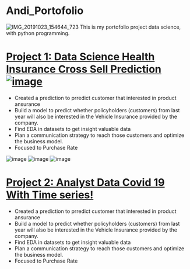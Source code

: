 # Andi_Portofolio
![IMG_20191023_154644_723](https://user-images.githubusercontent.com/85381045/141942152-76a48db5-ab9d-4511-9437-8c9988cd85c1.jpg)
This is my portofolio project data science, with python programming.


# [Project 1: Data Science Health Insurance Cross Sell Prediction![image](https://user-images.githubusercontent.com/85381045/141938075-e8159ed8-160c-4995-a92a-be9c7fe38380.png)](https://github.com/andiainunnajib/Data-science-project-healt-insurance) 
* Created a prediction to prredict customer that interested in product ansurance
* Build a model to predict whether policyholders (customers) from last year will also be interested in the Vehicle Insurance provided by the company.
* Find EDA in datasets to get insight valuable data
* Plan a communication strategy to reach those customers and optimize the business model.
* Focused to Purchase Rate

![image](https://user-images.githubusercontent.com/85381045/141941583-89d2a916-c98e-482e-8a9b-2a88ddca79ce.png)
![image](https://user-images.githubusercontent.com/85381045/141941629-791c637e-b55b-48bf-a6d0-2b3132387af1.png)
![image](https://user-images.githubusercontent.com/85381045/141941653-4055ddf9-9d87-48d4-a81e-60b580964c15.png)

# [Project 2: Analyst Data Covid 19 With Time series!](https://github.com/andiainunnajib/Data-science-project-healt-insurance) 
* Created a prediction to prredict customer that interested in product ansurance
* Build a model to predict whether policyholders (customers) from last year will also be interested in the Vehicle Insurance provided by the company.
* Find EDA in datasets to get insight valuable data
* Plan a communication strategy to reach those customers and optimize the business model.
* Focused to Purchase Rate
